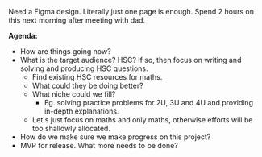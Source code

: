 
Need a Figma design. Literally just one page is enough. Spend 2 hours on this next morning after meeting with dad.

**Agenda:**
- How are things going now?
- What is the target audience? HSC? If so, then focus on writing and solving and producing HSC questions.
    - Find existing HSC resources for maths.
    - What could they be doing better?
    - What niche could we fill?
        - Eg. solving practice problems for 2U, 3U and 4U and providing in-depth explanations.
    - Let's just focus on maths and only maths, otherwise efforts will be too shallowly allocated.
- How do we make sure we make progress on this project?
- MVP for release. What more needs to be done?
